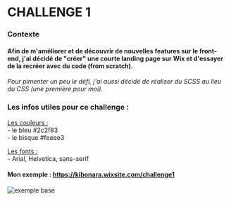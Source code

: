 # CHALLENGE 1

### Contexte
#### Afin de m'améliorer et de découvrir de nouvelles features sur le front-end, j'ai décidé de "créer" une courte landing page sur Wix et d'essayer de la recréer avec du code (from scratch).

*Pour pimenter un peu le défi, j'ai aussi décidé de réaliser du SCSS au lieu du CSS (une première pour moi).*

### Les infos utiles pour ce challenge :
<ins>Les couleurs :</ins><br/>
    - le bleu #2c2f83<br/>
    - le bisque #feeee3

<ins>Les fonts :</ins><br/>
    - Arial, Helvetica, sans-serif<br/>

#### Mon exemple : https://kibonara.wixsite.com/challenge1
![exemple base](https://user-images.githubusercontent.com/39205962/152000964-119cc89f-872f-4f6a-95cf-4e1e22ebc9de.png)
